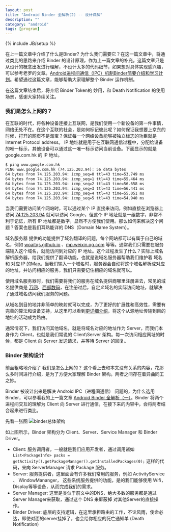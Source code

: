 ```yaml
---
layout: post
title: "Android Binder 全解析(2) -- 设计详解"
description: ""
category: "android"
tags: [program]
---
```

{% include JB/setup %}

在上一篇文章中介绍了什么是Binder? 为什么我们需要它？在这一篇文章中，将通过类比的思路来介绍 Binder 的设计原理，作为上一篇文章的补充。这篇文章只是从设计的概念出发进行理解，不设计太多的代码细节，如果想对具体实现感兴趣，可以参考老罗的文章。[Android进程间通信（IPC）机制Binder简要介绍和学习计划](http://blog.csdn.net/luoshengyang/article/details/6618363)。希望通过这篇文章，能够帮助大家理解整个 Binder 运作机制。

在这篇文章结束后，将介绍 Binder Token的 妙用，和 Death Notification 的使用场景，感谢大家持续关注。

<!--break-->

### 我们是怎么上网的？

在互联的时代，将各种设备连接上互联网，是我们使用一个新设备的第一件事情，网络无处不在。在这个互联的社会，是如何标记彼此呢？如何保证我想要上京东的时候，打开的网页不是淘宝？保证每一个网络设备能够被独立标志的功臣就是 Internet Protocol address。 IP 地址就是用于在互联网通信过程中，分配给设备的唯一标示，其他设备可以通过这一唯一标示访问当前设备。下面显示的就是 google.com.hk 的 IP 地址。

```xml
$ ping www.google.com.hk
PING www.google.com.hk (74.125.203.94): 56 data bytes
64 bytes from 74.125.203.94: icmp_seq=0 ttl=43 time=53.749 ms
64 bytes from 74.125.203.94: icmp_seq=1 ttl=43 time=55.464 ms
64 bytes from 74.125.203.94: icmp_seq=2 ttl=43 time=56.658 ms
64 bytes from 74.125.203.94: icmp_seq=3 ttl=43 time=56.441 ms
64 bytes from 74.125.203.94: icmp_seq=4 ttl=43 time=55.051 ms
64 bytes from 74.125.203.94: icmp_seq=5 ttl=43 time=54.940 ms
```

当我们需要访问某个网站时，可以通过某个 IP 直接来访问，例如直接在浏览器上访问 [74.125.203.94](74.125.203.94) 就可以访问 Google，但这个 IP 地址就是一组数字，非常不利于记忆，所有 IP 地址都是数字，显然不方便我们使用。那么如何来解决这个问题？答案也是我们耳熟能详的 DNS（Domain Name System）。

域名服务器 提供的功能提供了域名翻译的问题，每个网站都可以有属于自己的域名，例如 [woaitqs.github.io](woaitqs.github.io) 、[mp.weixin.qq.com](mp.weixin.qq.com) 等等。通常我们只需要在服务端输入这个域名，就能访问到对应的 IP 地址。这个过程发生了什么？实际上域名解析服务器，给我们提供了翻译功能，也就是说域名服务器帮助我们维护着 域名 和 对应 IP 的Map。当我们输入一个域名时，服务器会自动将这个域名解析成对应的地址，并访问相应的服务，我们只需要记住相应的域名就可以。

使用域名服务器时，我们需要将我们的服务在域名提供商哪里注册进去，常见的域名提供商是 [万网](wanwang.aliyun.com)、[西部数码](http://www.west.cn/)，在注册过后，自定义域名的实际访问地址，就解决了通过域名访问我们服务的问题。

从域名到目的地并非简单的映射就可以完成，为了更好的扩展性和高效性，需要有完善的算法和设备支持，从这里可以看到[更详细介绍](https://zh.wikipedia.org/wiki/%E8%B7%AF%E7%94%B1)，将这个从源地址传输到目的地址的活动成为路由。

通常情况下，我们访问其他域名，就是将域名对应的地址作为 Server，而我们本身作为 Client，也就是我们常说的 Client\Server 架构。每一次访问相应网址的时候，都是 Client 向 Server 发送请求，并等待 Server 的回复。

### Binder 架构设计

前面粗略地介绍了 我们是怎么上网的？ 这个看上去和本文没有关系的内容，花那么多时间进行介绍，是为了方便大家理解 Binder 架构。两者之间存在着异曲同工之妙。

Binder 被设计出来是解决 Android IPC（进程间通信） 问题的，为什么选用 Binder，可以参看我的上一篇文章 [Android Binder 全解析（一）](http://woaitqs.github.io/android/2016/05/23/android-binder)。Binder 将两个进程间交互的理解为 Client 向 Server 进行通信，在接下来的内容中，会将两者结合起来进行类比。

先看一张图
![binder总体架构](https://ooo.0o0.ooo/2016/05/27/5747ecc123898.gif)

如上图所示，Binder 架构分为 Client、Server、Service Manager 和 Binder Driver。

- Client: 服务调用者，一般就是我们应用开发者，通过调用诸如`List<PackageInfo> packs = getActivity().getPackageManager().getInstalledPackages(0);` 这样的代码，来向 ServerManager 请求 Package 服务。
- Server: 服务提供者，这里面会有许多我们常用的服务，例如 ActivityService 、 WindowMananger， 这些系统服务提供的功能，是的我们能够使用 Wifi，Display等等设备，从而完成我们的需求。
- Server Manager: 这里是类似于前文中的DNS，绝大多数的服务都是通过 Server Manager来获取，通过这个 DNS 来屏蔽掉 对其他Server的直接操作。
- Binder Driver: 底层的支持逻辑，在这里承担路由的工作，不论风雨，使命必达，即使对面的server挂掉了，也会给你相应的死亡通知单 (Death Notification)

